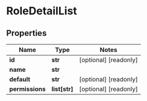 # RoleDetailList

## Properties
Name | Type | Notes
------------ | ------------- | -------------
**id** | **str** | [optional] [readonly]
**name** | **str** |
**default** | **str** | [optional] [readonly]
**permissions** | **list[str]** | [optional] [readonly]


